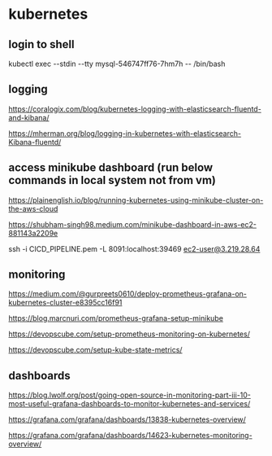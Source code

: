 # kubernetes

## login to shell
kubectl exec --stdin --tty mysql-546747ff76-7hm7h -- /bin/bash

## logging
https://coralogix.com/blog/kubernetes-logging-with-elasticsearch-fluentd-and-kibana/

https://mherman.org/blog/logging-in-kubernetes-with-elasticsearch-Kibana-fluentd/

## access minikube dashboard (run below commands in local system not from vm)
https://plainenglish.io/blog/running-kubernetes-using-minikube-cluster-on-the-aws-cloud

https://shubham-singh98.medium.com/minikube-dashboard-in-aws-ec2-881143a2209e

ssh -i CICD_PIPELINE.pem -L 8091:localhost:39469 ec2-user@3.219.28.64


## monitoring
https://medium.com/@gurpreets0610/deploy-prometheus-grafana-on-kubernetes-cluster-e8395cc16f91

https://blog.marcnuri.com/prometheus-grafana-setup-minikube

https://devopscube.com/setup-prometheus-monitoring-on-kubernetes/

https://devopscube.com/setup-kube-state-metrics/

## dashboards
https://blog.lwolf.org/post/going-open-source-in-monitoring-part-iii-10-most-useful-grafana-dashboards-to-monitor-kubernetes-and-services/

https://grafana.com/grafana/dashboards/13838-kubernetes-overview/

https://grafana.com/grafana/dashboards/14623-kubernetes-monitoring-overview/